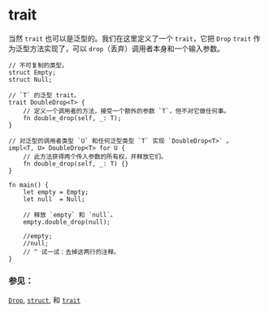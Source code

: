 # trait

当然 `trait` 也可以是泛型的。我们在这里定义了一个 `trait`，它把 `Drop` `trait`
 作为泛型方法实现了，可以 `drop`（丢弃）调用者本身和一个输入参数。

```rust,editable
// 不可复制的类型。
struct Empty;
struct Null;

// `T` 的泛型 trait。
trait DoubleDrop<T> {
    // 定义一个调用者的方法，接受一个额外的参数 `T`，但不对它做任何事。
    fn double_drop(self, _: T);
}

// 对泛型的调用者类型 `U` 和任何泛型类型 `T` 实现 `DoubleDrop<T>` 。
impl<T, U> DoubleDrop<T> for U {
    // 此方法获得两个传入参数的所有权，并释放它们。
    fn double_drop(self, _: T) {}
}

fn main() {
    let empty = Empty;
    let null  = Null;

    // 释放 `empty` 和 `null`。
    empty.double_drop(null);

    //empty;
    //null;
    // ^ 试一试：去掉这两行的注释。
}
```

### 参见：

[`Drop`][Drop], [`struct`][structs], 和 [`trait`][traits]

[Drop]: http://doc.rust-lang.org/std/ops/trait.Drop.html
[structs]: ../custom_types/structs.md
[traits]: ../trait.md
